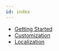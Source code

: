 ```yaml
---
id: index
---
```


- [Getting Started](./getting-started.md)
- [Customization](./customization.md)
- [Localization](./localization.md)
